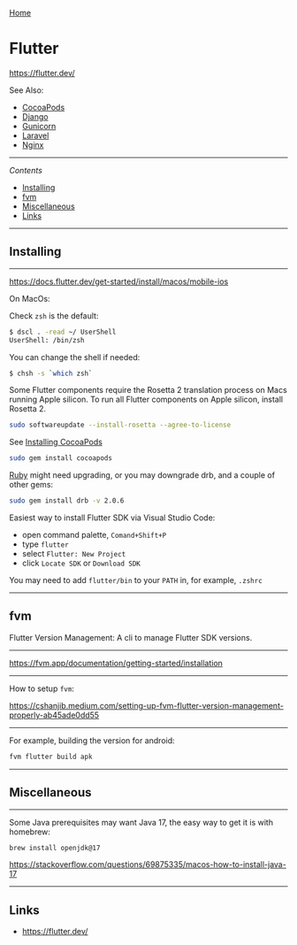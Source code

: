 [Home](Readme.md)
# Flutter

https://flutter.dev/

See Also:

- [CocoaPods](CocoaPods.md)
- [Django](Django.md)
- [Gunicorn](Gunicorn.md)
- [Laravel](Laravel.md)
- [Nginx](Nginx.md)

---

*Contents*

- [Installing](Flutter.md#installing)
- [fvm](Flutter.md#fvm)
- [Miscellaneous](Flutter.md#miscellaneous)
- [Links](Flutter.md#links)

---

## Installing

---

https://docs.flutter.dev/get-started/install/macos/mobile-ios

On MacOs:

Check `zsh` is the default:

```bash
$ dscl . -read ~/ UserShell
UserShell: /bin/zsh
```

You can change the shell if needed:

```bash
$ chsh -s `which zsh`
```

Some Flutter components require the Rosetta 2 translation process on Macs running Apple silicon. To run all Flutter components on Apple silicon, install Rosetta 2.

```bash
sudo softwareupdate --install-rosetta --agree-to-license
```

See [Installing CocoaPods](CocoaPods.md#installing)

```bash
sudo gem install cocoapods
```

[Ruby](Ruby.md#installing) might need upgrading, or you may downgrade drb, and a couple of other gems:

```bash
sudo gem install drb -v 2.0.6
```

Easiest way to install Flutter SDK via Visual Studio Code:

- open command palette, `Comand+Shift+P`
- type `flutter`
- select `Flutter: New Project`
- click `Locate SDK` or `Download SDK`

You may need to add `flutter/bin` to your `PATH` in, for example, `.zshrc`

---

## fvm

Flutter Version Management: A cli to manage Flutter SDK versions.

---

https://fvm.app/documentation/getting-started/installation

---

How to setup `fvm`:

https://cshanjib.medium.com/setting-up-fvm-flutter-version-management-properly-ab45ade0dd55

---


For example, building the version for android:

```bash
fvm flutter build apk
```

---

## Miscellaneous

---

Some Java prerequisites may want Java 17, the easy way to get it is with homebrew:

```bash
brew install openjdk@17 
```

https://stackoverflow.com/questions/69875335/macos-how-to-install-java-17

---

## Links

- https://flutter.dev/
